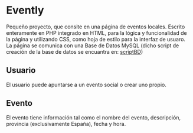 # Evently
Pequeño proyecto, que consite en una página de eventos locales.
Escrito enteramente en PHP integrado en HTML, para la lógica y funcionalidad de la página y utilizando CSS, como hoja de estilo para la interfaz de usuaro.
La página se comunica con una Base de Datos MySQL (dicho script de creación de la base de datos se encuantra en: [scriptBD](scriptBD))


## Usuario
El usuario puede apuntarse a un evento social o crear uno propio.

## Evento
El evento tiene información tal como el nombre del evento, descripción, provincia (exclusivamente España), fecha y hora.
